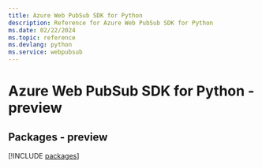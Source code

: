 ```yaml
---
title: Azure Web PubSub SDK for Python
description: Reference for Azure Web PubSub SDK for Python
ms.date: 02/22/2024
ms.topic: reference
ms.devlang: python
ms.service: webpubsub
---
```

# Azure Web PubSub SDK for Python - preview
## Packages - preview
[!INCLUDE [packages](web-pubsub-index.md)]